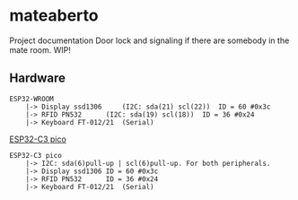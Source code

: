 # mateaberto
Project documentation
Door lock and signaling if there are somebody in the mate room.
WIP!

## Hardware
```
ESP32-WROOM
    |-> Display ssd1306		(I2C: sda(21) scl(22))	ID = 60 #0x3c
    |-> RFID PN532		(I2C: sda(19) scl(18))	ID = 36 #0x24
    |-> Keyboard FT-012/21	(Serial)
```
[ESP32-C3 pico](https://www.aliexpress.com/item/1005004865447043.html)
```
ESP32-C3 pico
    |-> I2C: sda(6)pull-up | scl(6)pull-up. For both peripherals.
    |-> Display ssd1306 ID = 60 #0x3c
    |-> RFID PN532		ID = 36 #0x24
    |-> Keyboard FT-012/21	(Serial)
```